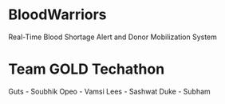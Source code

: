 # BloodWarriors
Real-Time Blood Shortage Alert and Donor Mobilization System

# Team GOLD Techathon
Guts - Soubhik
Opeo - Vamsi
Lees - Sashwat
Duke - Subham
